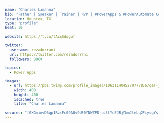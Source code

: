 ```yaml
---
name: "Charles Lamanna"
bio: "Father | Speaker | Trainer | MVP | #PowerApps & #PowerAutomate Community Super User | YouTuber Right-pointing triangle http://youtube.com/c/rezadorrani | Learn - Share - Clockwise rightwards and leftwards open circle arrows"
location: Houston, TX
type: "profile"
heat: 50

website: https://t.co/tAcqSdqguf

twitter:
  username: rezadorrani
  url: https://twitter.com/rezadorrani
  followers: 8960

topics:
  - Power Apps

images:
  - url: https://pbs.twimg.com/profile_images/1063114045270777856/qeT-jpWr_400x400.jpg
    width: 400
    height: 400
    isCached: true
    title: "Charles Lamanna"

secured: "fGXGmimvD6qp1Rz4Fc09AUv9US0YNWZPDrcs3lYcEJRjYkmJteLq2FiysgYslnijyv+znn5+P0N9i9Jja9gd5hlL8hzil2iPkzNyrxpHhZtNIVazuHtcN1ahqeTf1Lm+htn8xu6WcLw67CsT9wrB1EMq83z7Fx1V+GXSi7t1A6fpNGEcDLlhf4Hk6/j8ix8FA44/b8thKQJ44sfm36XSaDoZ6Ny1QrU0MZpTLGOPrMDqt9Y827p9FCJnN8qLG3Ne0nYUod5ImfMXMfFJX2RQlzF5DA1aIfh+IwoqPf08/ZVF0AR4Sz5kr+qMfoebUX67i4MOdBXGWXx/K6zZzuya0/EvqYSPSkG5fvCTUontZDhisZTcuQE2ixF0atftQHT/Gd5fx0iPQeLi+pdZWPgDAWLluJBLTZBtbvUv7cxMQNk=;98W/l3sw1uGEoBeLprHIjg=="
---
```



